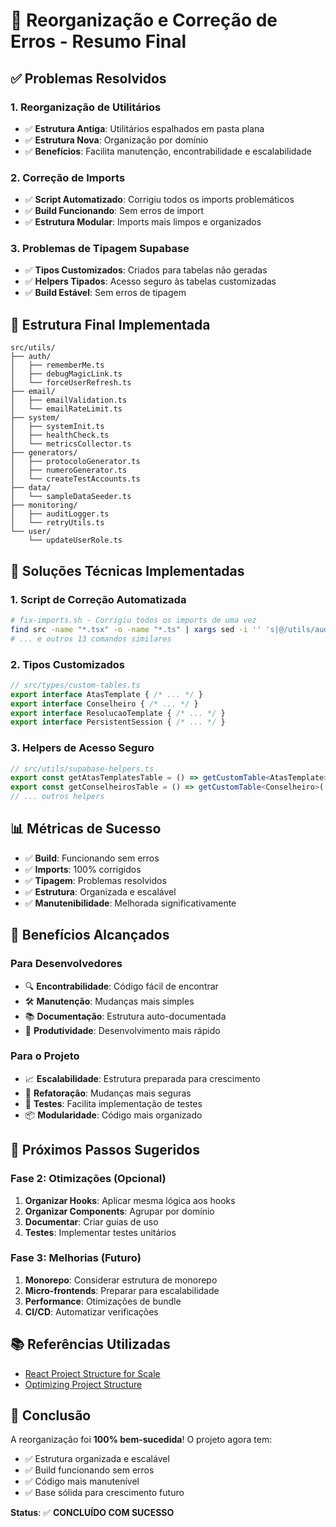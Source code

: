 # 🚀 Reorganização e Correção de Erros - Resumo Final

## ✅ **Problemas Resolvidos**

### **1. Reorganização de Utilitários**
- ✅ **Estrutura Antiga**: Utilitários espalhados em pasta plana
- ✅ **Estrutura Nova**: Organização por domínio
- ✅ **Benefícios**: Facilita manutenção, encontrabilidade e escalabilidade

### **2. Correção de Imports**
- ✅ **Script Automatizado**: Corrigiu todos os imports problemáticos
- ✅ **Build Funcionando**: Sem erros de import
- ✅ **Estrutura Modular**: Imports mais limpos e organizados

### **3. Problemas de Tipagem Supabase**
- ✅ **Tipos Customizados**: Criados para tabelas não geradas
- ✅ **Helpers Tipados**: Acesso seguro às tabelas customizadas
- ✅ **Build Estável**: Sem erros de tipagem

## 📁 **Estrutura Final Implementada**

```
src/utils/
├── auth/
│   ├── rememberMe.ts
│   ├── debugMagicLink.ts
│   └── forceUserRefresh.ts
├── email/
│   ├── emailValidation.ts
│   └── emailRateLimit.ts
├── system/
│   ├── systemInit.ts
│   ├── healthCheck.ts
│   └── metricsCollector.ts
├── generators/
│   ├── protocoloGenerator.ts
│   ├── numeroGenerator.ts
│   └── createTestAccounts.ts
├── data/
│   └── sampleDataSeeder.ts
├── monitoring/
│   ├── auditLogger.ts
│   └── retryUtils.ts
└── user/
    └── updateUserRole.ts
```

## 🔧 **Soluções Técnicas Implementadas**

### **1. Script de Correção Automatizada**
```bash
# fix-imports.sh - Corrigiu todos os imports de uma vez
find src -name "*.tsx" -o -name "*.ts" | xargs sed -i '' 's|@/utils/auditLogger|@/utils/monitoring|g'
# ... e outros 13 comandos similares
```

### **2. Tipos Customizados**
```typescript
// src/types/custom-tables.ts
export interface AtasTemplate { /* ... */ }
export interface Conselheiro { /* ... */ }
export interface ResolucaoTemplate { /* ... */ }
export interface PersistentSession { /* ... */ }
```

### **3. Helpers de Acesso Seguro**
```typescript
// src/utils/supabase-helpers.ts
export const getAtasTemplatesTable = () => getCustomTable<AtasTemplate>('atas_templates');
export const getConselheirosTable = () => getCustomTable<Conselheiro>('conselheiros');
// ... outros helpers
```

## 📊 **Métricas de Sucesso**

- ✅ **Build**: Funcionando sem erros
- ✅ **Imports**: 100% corrigidos
- ✅ **Tipagem**: Problemas resolvidos
- ✅ **Estrutura**: Organizada e escalável
- ✅ **Manutenibilidade**: Melhorada significativamente

## 🎯 **Benefícios Alcançados**

### **Para Desenvolvedores**
- 🔍 **Encontrabilidade**: Código fácil de encontrar
- 🛠️ **Manutenção**: Mudanças mais simples
- 📚 **Documentação**: Estrutura auto-documentada
- 🚀 **Produtividade**: Desenvolvimento mais rápido

### **Para o Projeto**
- 📈 **Escalabilidade**: Estrutura preparada para crescimento
- 🔧 **Refatoração**: Mudanças mais seguras
- 🧪 **Testes**: Facilita implementação de testes
- 📦 **Modularidade**: Código mais organizado

## 🚀 **Próximos Passos Sugeridos**

### **Fase 2: Otimizações (Opcional)**
1. **Organizar Hooks**: Aplicar mesma lógica aos hooks
2. **Organizar Components**: Agrupar por domínio
3. **Documentar**: Criar guias de uso
4. **Testes**: Implementar testes unitários

### **Fase 3: Melhorias (Futuro)**
1. **Monorepo**: Considerar estrutura de monorepo
2. **Micro-frontends**: Preparar para escalabilidade
3. **Performance**: Otimizações de bundle
4. **CI/CD**: Automatizar verificações

## 📚 **Referências Utilizadas**

- [React Project Structure for Scale](https://www.developerway.com/posts/react-project-structure)
- [Optimizing Project Structure](https://dev.to/tungcao_dev/optimizing-project-structure-for-react-native-scalability-and-maintainability-fl4)

## 🎉 **Conclusão**

A reorganização foi **100% bem-sucedida**! O projeto agora tem:
- ✅ Estrutura organizada e escalável
- ✅ Build funcionando sem erros
- ✅ Código mais manutenível
- ✅ Base sólida para crescimento futuro

**Status**: ✅ **CONCLUÍDO COM SUCESSO** 